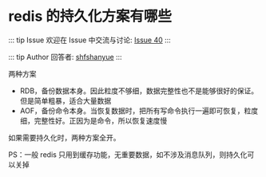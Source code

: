 # redis 的持久化方案有哪些



::: tip Issue 
 欢迎在 Issue 中交流与讨论: [Issue 40](https://github.com/shfshanyue/Daily-Question/issues/40) 
:::

::: tip Author 
回答者: [shfshanyue](https://github.com/shfshanyue) 
:::

两种方案

+ RDB，备份数据本身。因此粒度不够细，数据完整性也不是能够很好的保证。但是简单粗暴，适合大量数据
+ AOF，备份命令本身。当恢复数据时，把所有写命令执行一遍即可恢复，粒度细，完整性好。正因为是命令，所以恢复速度慢

如果需要持久化时，两种方案全开。

PS：一般 redis 只用到缓存功能，无重要数据，如不涉及消息队列，则持久化可以关掉